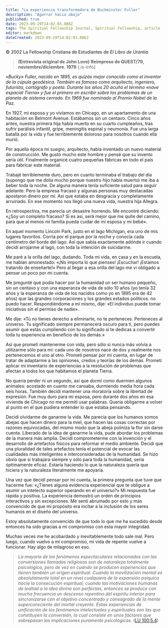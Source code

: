 ```yaml
---
title: "La experiencia transformadora de Buckminster Fuller"
description: "Agarrar hacia abajo"
published: true
date: 2023-09-29T14:02:03.086Z
tags: The Spiritual Fellowship Journal, Spiritual Fellowship, article
editor: markdown
dateCreated: 2023-09-29T14:02:03.086Z
---
```


<p class="v-card v-sheet theme--light grey lighten-3 px-2">© 2002 La Fellowship Cristiana de Estudiantes de <i>El Libro de Urantia</i></p>


> **(Entrevista original de John Love)**
> **Reimpreso de QUEST/79, noviembre/diciembre. 1979**
{.is-info}

_«Bucky» Fuller, nacido en 1895, es quizás mejor conocido como el inventor de la cúpula geodésica. También es famoso como arquitecto, ingeniero, futurista, cartógrafo y poeta. Durante los años 20 acuñó el término «nave espacial Tierra» y fue el primero en escribir sobre los problemas de un planeta de sistema cerrado. En 1969 fue nominado al Premio Nobel de la Paz._

En 1927, mi esposa y yo vivíamos en Chicago, en un apartamento de una habitación en Belmont Avenue. Estábamos sin un centavo. Cinco años antes, nuestra primera hija había muerto en su cuarto cumpleaños, tras sufrir parálisis infantil, gripe, meningitis espinal y neumonía. Fue una larga batalla por la vida y fue terriblemente doloroso para nosotros cuando ella murió.

Por aquella época mi suegro, arquitecto, había inventado un nuevo material de construcción. Me gustó mucho este hombre y pensé que su invento sería útil. Finalmente organicé cuatro pequeñas fábricas en todo el país para fabricar este material.

Trabajé terriblemente duro, pero en cuanto terminaba el trabajo del día (supongo que me dolía mucho porque nuestro hijo había muerto) me iba a beber toda la noche. De alguna manera tenía suficiente salud para seguir adelante. Pero la empresa fracasó y algunas personas muy destacadas apostaron dinero por mí. Así que estaba en desgracia y completamente arruinado. En ese momento nos llegó una nueva vida, nuestra hija Allegra.

En retrospectiva, me parecía un desastre horrendo. Me encontré diciendo: «¿Soy un completo fracaso? Si es así, será mejor que me quite del camino, para que al menos mi familia pueda cuidar de mi esposa y mi bebé».

En aquel momento Lincoln Park, justo en el lago Michigan, era uno de mis lugares favoritos. Corría por el parque por la noche y conocía cada centímetro del borde del lago. Así que sabía exactamente adónde ir cuando decidí arrojarme al lago, con toda la intención de suicidarme.

Me paré a la orilla del lago, dudando. Toda mi vida, en casa y en la escuela, me habían amonestado: «¡No importa lo que pienses! ¡Escuchar! ¡Estamos tratando de enseñarte!» Pero al llegar a esa orilla del lago me vi obligado a pensar un poco por mi cuenta.

Me pregunté qué podía hacer por la humanidad un ser humano pequeño, sin un centavo y con una esperanza de vida de sólo 10 años (yo tenía 32 años y la esperanza de vida de los nacidos como yo en 1895 era de 42 años) que las grandes corporaciones y los grandes estados políticos. no puedo hacer. Respondiéndome a mí mismo, dije: «El individuo puede tomar iniciativas sin el permiso de nadie».

Me dije: «Tú no tienes derecho a eliminarte, no te perteneces. Perteneces al universo. Tu significado siempre permanecerá oscuro para ti, pero puedes asumir que estás cumpliendo con tu significado si te dedicas a convertir toda tu experiencia en beneficio de los demás.»

Así que prometí mantenerme con vida, pero sólo si nunca más volvía a utilizarme sólo para mí: cada uno de nosotros nace de dos y realmente nos pertenecemos el uno al otro. Prometí pensar por mi cuenta, en lugar de tratar de adaptarme a las opiniones, credos y teorías de los demás. Prometí aplicar mi inventario de experiencias a la resolución de problemas que afectan a todos los que habitamos el planeta Tierra.

No quería perder ni un segundo, así que dormí como duermen algunos animales: acostado en cuanto me cansaba, durmiendo media hora cada seis horas. También decidí mantener una moratoria sobre la libertad de expresión. Fue muy duro para mi esposa, pero durante dos años en esa vivienda de Chicago no me permití usar palabras. Quería obligarme a volver al punto en el que pudiera entender lo que estaba pensando.

Decidí olvidarme de ganarme la vida. Me parecía que los humanos somos abejas que hacen dinero para la miel, que hacen las cosas correctas por razones equivocadas, del mismo modo que la abeja poliniza la flor sin darse cuenta. Liberado de la idea de ganarme la vida, pude abordar los problemas de la manera más amplia. Decidí comprometerme con la invención y el desarrollo de artefactos físicos para reformar el medio ambiente. Decidí que una pluralidad de tales artefactos tenía el potencial de evocar las cualidades más inteligentes e interconsideradas de la humanidad. Se hizo obvio que si trabajara siempre y sólo para toda la humanidad, sería óptimamente eficaz. Estaría haciendo lo que la naturaleza quería que hiciera y la naturaleza literalmente me apoyaría.

Una vez que decidí pensar por mi cuenta, la primera pregunta que tuve que hacerme fue: «¿Tienes alguna evidencia experiencial que te obligue a asumir un intelecto superior operando en el universo?» Mi respuesta fue rápida y positiva. La experiencia demostró un orden de principios interactivos y sin excepciones. Me sentí abrumado por esto y más convencido de que mi propósito era incitar a la inclusión de los seres humanos en el diseño del universo.

Estoy absolutamente convencido de que todo lo que me ha sucedido desde entonces ha sido gracias a mi compromiso con esta mayor integridad.

Muchas veces me he acobardado y inevitablemente todo sale mal. Pero luego, cuando vuelvo a mi compromiso, mi vida de repente vuelve a funcionar. Hay algo de milagroso en eso.

> _La mayoría de los fenómenos espectaculares relacionados con las conversiones llamadas religiosas son de naturaleza totalmente psicológica, pero de vez en cuando se producen experiencias que tienen también un origen espiritual. Cuando la movilización mental es absolutamente total en un nivel cualquiera de la expansión psíquica hacia la consecución espiritual, cuando las motivaciones humanas de lealtad a la idea divina son perfectas, entonces se produce con mucha frecuencia un descenso repentino del espíritu interior para sincronizarse con el objetivo concentrado y consagrado de la mente superconsciente del mortal creyente. Estas experiencias de unificación de los fenómenos intelectuales y espirituales son las que constituyen la conversión, la cual consiste en unos factores que sobrepasan las implicaciones puramente psicológicas._ ([LU 100:5.4](/es/The_Urantia_Book/100#p5_4))

